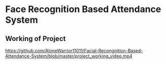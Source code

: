 # Face Recognition Based Attendance System

## Working of Project

https://github.com/AloneWarrior11011/Facial-Recongnition-Based-Attendance-System/blob/master/project_working_video.mp4
